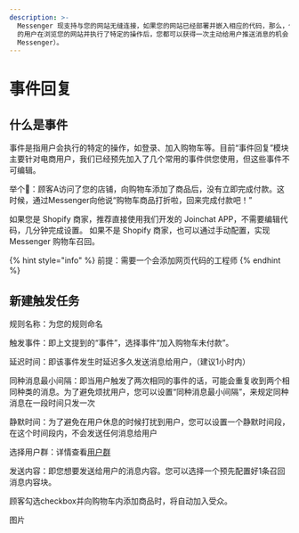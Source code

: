 ```yaml
---
description: >-
  Messenger 现支持与您的网站无缝连接，如果您的网站已经部署并嵌入相应的代码，那么，任意一个登录过 Facebook
  的用户在浏览您的网站并执行了特定的操作后，您都可以获得一次主动给用户推送消息的机会（即使这个用户没有关注您的 Facebook Page 或者
  Messenger）。
---
```


# 事件回复

## 什么是事件

事件是指用户会执行的特定的操作，如登录、加入购物车等。目前“事件回复”模块主要针对电商用户，我们已经预先加入了几个常用的事件供您使用，但这些事件不可编辑。

举个🌰：顾客A访问了您的店铺，向购物车添加了商品后，没有立即完成付款。这时候，通过Messenger向他说“购物车商品打折啦，回来完成付款吧！”

如果您是 Shopify 商家，推荐直接使用我们开发的 Joinchat APP，不需要编辑代码，几分钟完成设置。 如果不是 Shopify 商家，也可以通过手动配置，实现 Messenger 购物车召回。

{% hint style="info" %}
前提：需要一个会添加网页代码的工程师
{% endhint %}

## 新建触发任务

规则名称：为您的规则命名

触发事件：即上文提到的“事件”，选择事件“加入购物车未付款”。

延迟时间：即该事件发生时延迟多久发送消息给用户，（建议1小时内）

同种消息最小间隔：即当用户触发了两次相同的事件的话，可能会重复收到两个相同种类的消息。为了避免烦扰用户，您可以设置“同种消息最小间隔”，来规定同种消息在一段时间只发一次

静默时间：为了避免在用户休息的时候打扰到用户，您可以设置一个静默时间段，在这个时间段内，不会发送任何消息给用户

选择用户群：详情查看[用户群](../yong-hu.md#yong-hu-qun)

发送内容：即您想要发送给用户的消息内容。您可以选择一个预先配置好1条召回消息内容块。

顾客勾选checkbox并向购物车内添加商品时，将自动加入受众。

图片

